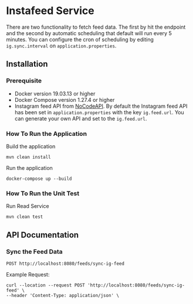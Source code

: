 # Instafeed Service

There are two functionality to fetch feed data. The first by hit the endpoint and the second by automatic scheduling that default will run every 5 minutes. 
You can configure the cron of scheduling by editing `ig.sync.interval` on `application.properties`.

## Installation

### Prerequisite

* Docker version 19.03.13 or higher
* Docker Compose version 1.27.4 or higher
* Instagram feed API from [NoCodeAPI](https://nocodeapi.com/instagram-api). By default the Instagram feed API has been set 
in `application.properties` with the key `ig.feed.url`. You can generate your own API and set to the `ig.feed.url`.

### How To Run the Application

Build the application

```
mvn clean install
```

Run the application

```
docker-compose up --build
```

### How To Run the Unit Test

Run Read Service

```
mvn clean test
```

## API Documentation

### Sync the Feed Data

```http
POST http://localhost:8080/feeds/sync-ig-feed
```

Example Request:

```curl
curl --location --request POST 'http://localhost:8080/feeds/sync-ig-feed' \
--header 'Content-Type: application/json' \
```
